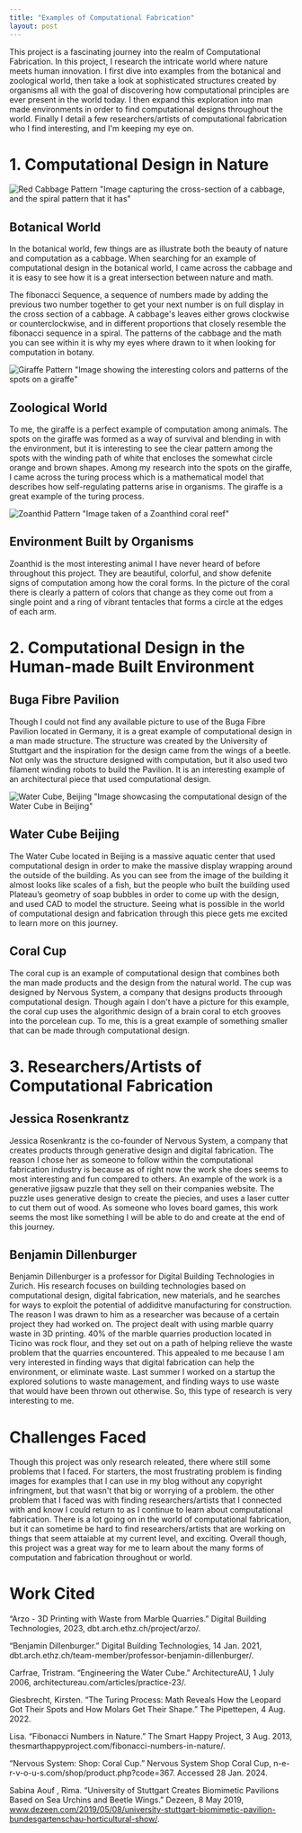 ```yaml
---
title: "Examples of Computational Fabrication"
layout: post
---
```

This project is a fascinating journey into the realm of Computational Fabrication. In this project, I research the intricate world where nature meets human innovation. I first dive into examples from the botanical and zoological world, then take a look at sophisticated structures created by organisms all with the goal of discovering how computational principles are ever present in the world today. I then expand this exploration into man made environments in order to find computational designs throughout the world. Finally I detail a few researchers/artists of computational fabrication who I find interesting, and I'm keeping my eye on.



# 1. Computational Design in Nature

![Red Cabbage Pattern](../assets/cabbage-pattern.jpg)
"Image capturing the cross-section of a cabbage, and the spiral pattern that it has"
## Botanical World
In the botanical world, few things are as illustrate both the beauty of nature and computation as a cabbage. When searching for an example of computational design in the botanical world, I came across the cabbage and it is easy to see how it is a great intersection between nature and math. 

The fibonacci Sequence, a sequence of numbers made by adding the previous two number together to get your next number is on full display in the cross section of a cabbage. A cabbage's leaves either grows clockwise or counterclockwise, and in different proportions that closely resemble the fibonacci sequence in a spiral. The patterns of the cabbage and the math you can see within it is why my eyes where drawn to it when looking for computation in botany. 



![Giraffe Pattern](../assets/giraffe-pattern.jpg)
"Image showing the interesting colors and patterns of the spots on a giraffe"
## Zoological World
To me, the giraffe is a perfect example of computation among animals. The spots on the giraffe was formed as a way of survival and blending in with the environment, but it is interesting to see the clear pattern among the spots with the winding path of white that encloses the somewhat circle orange and brown shapes. Among my research into the spots on the giraffe, I came across the turing process which is a mathematical model that describes how self-regulating patterns arise in organisms. The giraffe is a great example of the turing process.



![Zoanthid Pattern](../assets/zoanthid-pattern.jpg)
"Image taken of a Zoanthind coral reef"
## Environment Built by Organisms
Zoanthid is the most interesting animal I have never heard of before throughout this project. They are beautiful, colorful, and show defenite signs of computation among how the coral forms. In the picture of the coral there is clearly a pattern of colors that change as they come out from a single point and a ring of vibrant tentacles that forms a circle at the edges of each arm. 



# 2. Computational Design in the Human-made Built Environment

## Buga Fibre Pavilion
Though I could not find any available picture to use of the Buga Fibre Pavilion located in Germany, it is a great example of computational design in a man made structure. The structure was created by the University of Stuttgart and the inspiration for the design came from the wings of a beetle. Not only was the structure designed with computation, but it also used two filament winding robots to build the Pavilion. It is an interesting example of an architectural piece that used computational design.



![Water Cube, Beijing](../assets/water-cube.jpg)
"Image showcasing the computational design of the Water Cube in Beijing"
## Water Cube Beijing
The Water Cube located in Beijing is a massive aquatic center that used computational design in order to make the massive display wrapping around the outside of the building. As you can see from the image of the building it almost looks like scales of a fish, but the people who built the building used Plateau’s geometry of soap bubbles in order to come up with the design, and used CAD to model the structure. Seeing what is possible in the world of computational design and fabrication through this piece gets me excited to learn more on this journey.



## Coral Cup
The coral cup is an example of computational design that combines both the man made products and the design from the natural world. The cup was designed by Nervous System, a company that designs products throough computational design. Though again I don't have a picture for this example, the coral cup uses the algorithmic design of a brain coral to etch grooves into the porcelean cup. To me, this is a great example of something smaller that can be made through computational design.



# 3. Researchers/Artists of Computational Fabrication

## Jessica Rosenkrantz
Jessica Rosenkrantz is the co-founder of Nervous System, a company that creates products through generative design and digital fabrication. The reason I chose her as someone to follow within the computational fabrication industry is because as of right now the work she does seems to most interesting and fun compared to others. An example of the work is a generative jigsaw puzzle that they sell on their companies website. The puzzle uses generative design to create the piecies, and uses a laser cutter to cut them out of wood. As someone who loves board games, this work seems the most like something I will be able to do and create at the end of this journey.



## Benjamin Dillenburger
Benjamin Dillenburger is a professor for Digital Building Technologies in Zurich. His research focuses on building technologies based on computational design, digital fabrication, new materials, and he searches for ways to exploit the potential of addiditve manufacturing for construction. The reason I was drawn to him as a researcher was because of a certain project they had worked on. The project dealt with using marble quarry waste in 3D printing. 40% of the marble quarries production located in Ticino was rock flour, and they set out on a path of helping relieve the waste problem that the quarries encountered. This appealed to me because I am very interested in finding ways that digital fabrication can help the environment, or eliminate waste. Last summer I worked on a startup the explored solutions to waste management, and finding ways to use waste that would have been thrown out otherwise. So, this type of research is very interesting to me.



# Challenges Faced
Though this project was only research releated, there where still some problems that I faced. For starters, the most frustrating problem is finding images for examples that I can use in my blog without any copyright infringment, but that wasn't that big or worrying of a problem. the other problem that I faced was with finding researchers/artists that I connected with and know I could return to as I continue to learn about computational fabrication. There is a lot going on in the world of computational fabrication, but it can sometime be hard to find researchers/artists that are working on things that seem attaiable at my current level, and exciting. Overall though, this project was a great way for me to learn about the many forms of computation and fabrication throughout or world.



# Work Cited
“Arzo - 3D Printing with Waste from Marble Quarries.” Digital Building Technologies, 2023, dbt.arch.ethz.ch/project/arzo/. 

“Benjamin Dillenburger.” Digital Building Technologies, 14 Jan. 2021, dbt.arch.ethz.ch/team-member/professor-benjamin-dillenburger/. 

Carfrae, Tristram. “Engineering the Water Cube.” ArchitectureAU, 1 July 2006, architectureau.com/articles/practice-23/. 

Giesbrecht, Kirsten. “The Turing Process: Math Reveals How the Leopard Got Their Spots and How Molars Get Their Shape.” The Pipettepen, 4 Aug. 2022. 

Lisa. “Fibonacci Numbers in Nature.” The Smart Happy Project, 3 Aug. 2013, thesmarthappyproject.com/fibonacci-numbers-in-nature/. 

“Nervous System: Shop: Coral Cup.” Nervous System Shop Coral Cup, n-e-r-v-o-u-s.com/shop/product.php?code=367. Accessed 28 Jan. 2024. 

Sabina Aouf , Rima. “University of Stuttgart Creates Biomimetic Pavilions Based on Sea Urchins and Beetle Wings.” Dezeen, 8 May 2019, www.dezeen.com/2019/05/08/university-stuttgart-biomimetic-pavilion-bundesgartenschau-horticultural-show/. 
